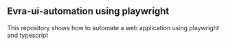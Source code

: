 ## **Evra-ui-automation using playwright**

This repository shows how to automate a web application using playwright and typescript